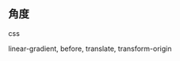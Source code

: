
## 角度

css 

linear-gradient, before, translate, transform-origin

<CodeDemo :collapse="true">
  <template slot="code-template">
    <<< @/docs/.vuepress/examples/CssAngle.vue?template
  </template>
  <template slot="code-script">
    <<< @/docs/.vuepress/examples/CssAngle.vue?script
  </template>
  <template slot="code-style">
    <<< @/docs/.vuepress/examples/CssAngle.vue?style
  </template>
  <CssAngle slot="demo"/>
</CodeDemo>
